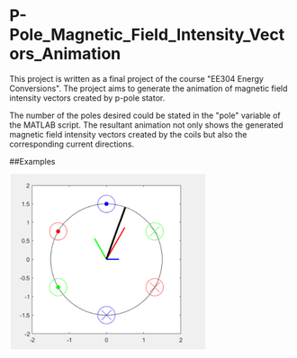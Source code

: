 # P-Pole_Magnetic_Field_Intensity_Vectors_Animation

This project is written as a final project of the course "EE304 Energy Conversions". The project aims to generate the animation of magnetic field intensity vectors created by p-pole stator. 

The number of the poles desired could be stated in the "pole" variable of the MATLAB script. The resultant animation not only shows the generated magnetic field intensity vectors created by the coils but also the corresponding current directions.

##Examples

![Image1](exampleimages/2pole_setup.PNG)

